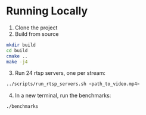 # Running Locally

1. Clone the project
2. Build from source
```bash
mkdir build
cd build
cmake ..
make -j4
```
3. Run 24 rtsp servers, one per stream:
```bash
../scripts/run_rtsp_servers.sh <path_to_video.mp4>
```
4. In a new terminal, run the benchmarks:
```bash
./benchmarks
```
